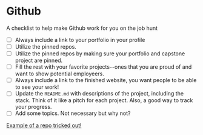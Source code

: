 # Github

A checklist to help make Github work for you on the job hunt

- [ ] Always include a link to your portfolio in your profile
- [ ] Utilize the pinned repos.  
- [ ] Utilize the pinned repos by making sure your portfolio and capstone project are pinned.  
- [ ] Fill the rest with your favorite projects--ones that you are proud of and want to show potential employeers.
- [ ] Always include a link to the finished website, you want people to be able to see your work!
- [ ] Update the `README.md` with descriptions of the project, including the stack. Think of it like a pitch for each project. Also, a good way to track your progress.
- [ ] Add some topics.  Not necessary but why not?

[Example of a repo tricked out!](https://github.com/lizthrilla/tarot)
